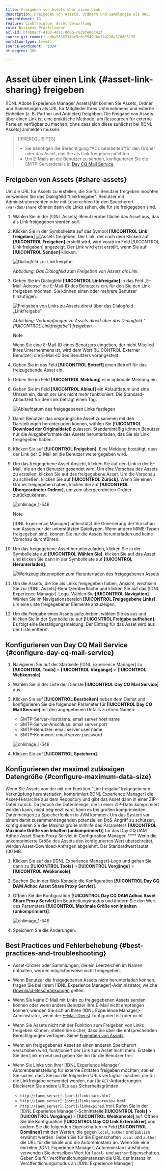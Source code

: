 ```yaml
---
title: Freigeben von Assets über einen Link
description: Freigeben von Assets, Ordnern und Sammlungen als URL.
contentOwner: AG
feature: Linkfreigabe, Asset-Verwaltung
role: Business Practitioner
exl-id: bf4b0acf-4103-4da1-8666-c6d9fe80c41f
source-git-commit: edba9586711ee5c0e5549dbe374226e878803178
workflow-type: tm+mt
source-wordcount: '1024'
ht-degree: 38%

---
```


# Asset über einen Link {#asset-link-sharing} freigeben

[!DNL Adobe Experience Manager Assets]Mit können Sie Assets, Ordner und Sammlungen als URL für Mitglieder Ihres Unternehmens und externe Einheiten (z. B. Partner und Anbieter) freigeben. Die Freigabe von Assets über einen Link ist eine praktische Methode, um Ressourcen für externe Parteien verfügbar zu machen, ohne dass sich diese zunächst bei [!DNL Assets] anmelden müssen.

>[!PREREQUISITES]
>
>* Sie benötigen die Berechtigung &quot;ACL bearbeiten&quot;für den Ordner oder das Asset, das Sie als Link freigeben möchten.
>* Um E-Mails an die Benutzer zu senden, konfigurieren Sie die SMTP-Serverdetails in [Day CQ Mail Service](#configmailservice).


## Freigeben von Assets {#share-assets}

Um die URL für Assets zu erstellen, die Sie für Benutzer freigeben möchten, verwenden Sie das Dialogfeld &quot;Linkfreigabe&quot;. Benutzer mit Administratorrechten oder mit Leserechten für den Speicherort `/var/dam/share` können dann die Links sehen, die für sie freigegeben sind.

1. Wählen Sie in der [!DNL Assets]-Benutzeroberfläche das Asset aus, das als Link freigegeben werden soll.
1. Klicken Sie in der Symbolleiste auf das Symbol **[!UICONTROL Link freigeben]** ![Assets freigeben](assets/assets_share.png). Der Link, der nach dem Klicken auf **[!UICONTROL Freigeben]** erstellt wird, wird vorab im Feld [!UICONTROL Link freigeben] angezeigt. Der Link wird erst erstellt, wenn Sie auf **[!UICONTROL Senden]** klicken.

   ![Dialogfeld zur Linkfreigabe](assets/chlimage_1-542.png)

   *Abbildung: Das Dialogfeld zum Freigeben von Assets als Link.*

1. Geben Sie im Dialogfeld **[!UICONTROL Linkfreigabe]** in das Feld „E-Mail-Adresse“ die E-Mail-ID des Benutzers ein, für den Sie den Link freigeben möchten. Sie können einen oder mehrere Benutzer hinzufügen.

   ![Freigeben von Links zu Assets direkt über das Dialogfeld „Linkfreigabe“](assets/chlimage_1-543.png)

   *Abbildung: Verknüpfungen zu Assets direkt über das Dialogfeld &quot; [!UICONTROL Linkfreigabe&quot;] freigeben.*

   >[!NOTE]
   >
   >Wenn Sie eine E-Mail-ID eines Benutzers eingeben, der nicht Mitglied Ihres Unternehmens ist, wird dem Wort [!UICONTROL Externer Benutzer] die E-Mail-ID des Benutzers vorangestellt.

1. Geben Sie in das Feld **[!UICONTROL Betreff]** einen Betreff für das freizugebende Asset ein.
1. Geben Sie im Feld **[!UICONTROL Meldung]** eine optionale Meldung ein.

1. Geben Sie im Feld **[!UICONTROL Ablauf]** ein Ablaufdatum und eine Uhrzeit ein, damit der Link nicht mehr funktioniert. Die Standard-Ablaufzeit für den Link beträgt einen Tag.

   ![Ablaufdatum des freigegebenen Links festlegen](assets/chlimage_1-544.png)

1. Damit Benutzer das ursprüngliche Asset zusammen mit den Darstellungen herunterladen können, wählen Sie **[!UICONTROL Download der Originaldatei]** zulassen. Standardmäßig können Benutzer nur die Ausgabeformate des Assets herunterladen, das Sie als Link freigegeben haben.

1. Klicken Sie auf **[!UICONTROL Freigeben]**. Eine Meldung bestätigt, dass der Link per E-Mail an die Benutzer weitergegeben wird.

1. Um das freigegebene Asset Ansicht, klicken Sie auf den Link in der E-Mail, die an den Benutzer gesendet wird. Um eine Vorschau des Assets zu erstellen, klicken Sie auf das freigegebene Asset. Um die Vorschau zu schließen, klicken Sie auf **[!UICONTROL Zurück]**. Wenn Sie einen Ordner freigegeben haben, klicken Sie auf **[!UICONTROL Übergeordneter Ordner]**, um zum übergeordneten Ordner zurückzukehren.

   ![chlimage_1-546](assets/chlimage_1-546.png)

   >[!NOTE]
   >
   >[!DNL Experience Manager] unterstützt die Generierung der Vorschau von Assets nur der unterstützten Dateitypen. Wenn andere MIME-Typen freigegeben sind, können Sie nur die Assets herunterladen und keine Vorschau durchführen.

1. Um das freigegebene Asset herunterzuladen, klicken Sie in der Symbolleiste auf **[!UICONTROL Wählen Sie]**, klicken Sie auf das Asset und klicken Sie dann in der Symbolleiste auf **[!UICONTROL Herunterladen]**.

   ![Werkzeugleistenoption zum Herunterladen des freigegebenen Assets](assets/chlimage_1-547.png)

1. Um die Assets, die Sie als Links freigegeben haben, Ansicht, wechseln Sie zur [!DNL Assets]-Benutzeroberfläche und klicken Sie auf das [!DNL Experience Manager]-Logo. Wählen Sie **[!UICONTROL Navigation]**. Wählen Sie im Navigationsbereich **[!UICONTROL Freigegebene Links]**, um eine Liste freigegebener Elemente anzuzeigen.

1. Um die Freigabe eines Assets aufzuheben, wählen Sie es aus und klicken Sie in der Symbolleiste auf **[!UICONTROL Freigabe aufheben]**. Es folgt eine Bestätigungsmeldung. Der Eintrag für das Asset wird aus der Liste entfernt.

## Konfigurieren von Day CQ Mail Service {#configure-day-cq-mail-service}

1. Navigieren Sie auf der Startseite [!DNL Experience Manager] zu **[!UICONTROL Tools]** > **[!UICONTROL Vorgänge]** > **[!UICONTROL Webkonsole]**.
1. Wählen Sie in der Liste der Dienste **[!UICONTROL Day CQ Mail Service]** aus.
1. Klicken Sie auf **[!UICONTROL Bearbeiten]** neben dem Dienst und konfigurieren Sie die folgenden Parameter für **[!UICONTROL Day CQ Mail Service]** mit den angegebenen Details zu ihren Namen:

   * SMTP-Server-Hostname: email server host name
   * SMTP-Server-Anschluss: email server port
   * SMTP-Benutzer: email server user name
   * SMTP-Kennwort: email server password

   ![chlimage_1-548](assets/chlimage_1-548.png)

1. Klicken Sie auf **[!UICONTROL Speichern]**.

## Konfigurieren der maximal zulässigen Datengröße  {#configure-maximum-data-size}

Wenn Sie Assets von der mit der Funktion &quot;Linkfreigabe&quot;freigegebenen Verknüpfung herunterladen, komprimiert [!DNL Experience Manager] die Asset-Hierarchie aus dem Repository und gibt das Asset dann in einer ZIP-Datei zurück. Da jedoch die Datenmenge, die in einer ZIP-Datei komprimiert werden kann, nicht begrenzt wird, kann es bei großen komprimierten Datenmengen zu Speicherfehlern in JVM kommen. Um das System vor einem damit zusammenhängenden potenziellen DoS-Angriff zu schützen, konfigurieren Sie die Maximalgröße mithilfe des Parameters **[!UICONTROL Maximale Größe von Inhalten (unkomprimiert)]** für das Day CQ DAM Adhoc Asset Share Proxy Servlet in Configuration Manager. **** Wenn die unkomprimierte Größe des Assets den konfigurierten Wert überschreitet, werden Asset-Download-Anfragen abgelehnt. Der Standardwert lautet 100 MB.

1. Klicken Sie auf das [!DNL Experience Manager]-Logo und gehen Sie dann zu **[!UICONTROL Tools]** > **[!UICONTROL Vorgänge]** > **[!UICONTROL Webkonsole]**.
1. Suchen Sie in der Web-Konsole die Konfiguration **[!UICONTROL Day CQ DAM Adhoc Asset Share Proxy Servlet]**.
1. Öffnen Sie die Konfiguration **[!UICONTROL Day CQ DAM Adhoc Asset Share Proxy Servlet]** im Bearbeitungsmodus und ändern Sie den Wert des Parameters **[!UICONTROL Maximale Größe von Inhalten (unkomprimiert)]**.

   ![chlimage_1-549](assets/chlimage_1-549.png)

1. Speichern Sie die Änderungen.

## Best Practices und Fehlerbehebung {#best-practices-and-troubleshooting}

* Asset-Ordner oder Sammlungen, die ein Leerzeichen im Namen enthalten, werden möglicherweise nicht freigegeben.
* Wenn Benutzer die freigegebenen Assets nicht herunterladen können, fragen Sie bei Ihrem [!DNL Experience Manager]-Administrator, welche [Download-Beschränkungen](#configure-maximum-data-size) gelten.
* Wenn Sie keine E-Mail mit Links zu freigegebenen Assets senden können oder wenn andere Benutzer Ihre E-Mail nicht empfangen können, wenden Sie sich an Ihren [!DNL Experience Manager]-Administrator, wenn der [E-Mail-Dienst](#configure-day-cq-mail-service) konfiguriert ist oder nicht.
* Wenn Sie Assets nicht mit der Funktion zum Freigeben von Links freigeben können, stellen Sie sicher, dass Sie über die entsprechenden Berechtigungen verfügen. Siehe [Freigeben von Assets](#share-assets).
* Wenn ein freigegebenes Asset an einen anderen Speicherort verschoben wird, funktioniert der Link zum Asset nicht mehr. Erstellen Sie den Link erneut und geben Sie ihn für die Benutzer frei.

* Wenn Sie Links von Ihrer [!DNL Experience Manager] Autorenbereitstellung für externe Entitäten freigeben möchten, stellen Sie sicher, dass Sie nur die folgenden URLs verfügbar machen, die für die Linkfreigabe verwendet werden, nur für `GET`-Anforderungen. Blockieren Sie andere URLs aus Sicherheitsgründen.

   * `http://[aem_server]:[port]/linkshare.html`
   * `http://[aem_server]:[port]/linksharepreview.html`
   * `http://[aem_server]:[port]/linkexpired.html`
   Rufen Sie in der [!DNL Experience Manager]-Schnittstelle **[!UICONTROL Tools]** > **[!UICONTROL Vorgänge]** > **[!UICONTROL Webkonsole]** auf. Öffnen Sie die Konfiguration **[!UICONTROL Day CQ Link Externalizer]** und ändern Sie die folgenden Eigenschaften im Feld **[!UICONTROL Domänen]** mit den Werten, die gegen `local`, `author` und `publish` erwähnt werden. Geben Sie für die Eigenschaften `local` und `author` die URL für die lokale und die Autoreninstanz an. Wenn Sie eine einzelne [!DNL Experience Manager] Autoreninstanz ausführen, verwenden Sie denselben Wert für `local`- und `author`-Eigenschaften. Geben Sie für Veröffentlichungsinstanzen die URL der Instanz im Veröffentlichungsmodus an.[!DNL Experience Manager]
